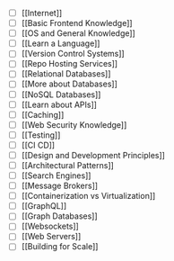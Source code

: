 - [ ] [[Internet]]
- [ ] [[Basic Frontend Knowledge]]
- [ ] [[OS and General Knowledge]]
- [ ] [[Learn a Language]]
- [ ] [[Version Control Systems]]
- [ ] [[Repo Hosting Services]]
- [ ] [[Relational Databases]]
- [ ] [[More about Databases]]
- [ ] [[NoSQL Databases]]
- [ ] [[Learn about APIs]]
- [ ] [[Caching]]
- [ ] [[Web Security Knowledge]]
- [ ] [[Testing]]
- [ ] [[CI CD]]
- [ ] [[Design and Development Principles]]
- [ ] [[Architectural Patterns]]
- [ ] [[Search Engines]]
- [ ] [[Message Brokers]]
- [ ] [[Containerization vs Virtualization]]
- [ ] [[GraphQL]]
- [ ] [[Graph Databases]]
- [ ] [[Websockets]]
- [ ] [[Web Servers]]
- [ ] [[Building for Scale]]